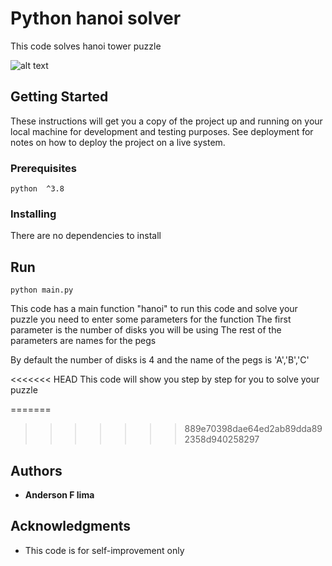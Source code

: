 # Python hanoi solver

This code solves hanoi tower puzzle


![alt text](https://slideplayer.com/slide/10563993/36/images/1/Tower+of+Hanoi+Tower+of+Hanoi+is+a+mathematical+puzzle+invented+by+a+French+Mathematician+Edouard+Lucas+in.jpg)

## Getting Started

These instructions will get you a copy of the project up and running on your local machine for development and testing purposes. See deployment for notes on how to deploy the project on a live system.

### Prerequisites

```
python  ^3.8

```

### Installing

There are no dependencies to install

## Run

```
python main.py
```

This code has a main function "hanoi" to run this code and solve your puzzle you need to enter some parameters for the function
The first parameter is the number of disks you will be using
The rest of the parameters are names for the pegs

By default the number of disks is 4 and the name of the pegs is 'A','B','C'

<<<<<<< HEAD
This code will show you step by step for you to solve your puzzle

=======
>>>>>>> 889e70398dae64ed2ab89dda892358d940258297
## Authors

* **Anderson F lima**

## Acknowledgments

* This code is for self-improvement only
